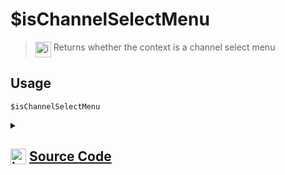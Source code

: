 # $isChannelSelectMenu
> <img align="top" src="https://upload.wikimedia.org/wikipedia/commons/thumb/e/e4/Infobox_info_icon.svg/160px-Infobox_info_icon.svg.png?20150409153300" alt="image" width="25" height="auto"> Returns whether the context is a channel select menu
## Usage
```
$isChannelSelectMenu
```
<details>
<summary>
    
## <img align="top" src="https://cdn4.iconfinder.com/data/icons/iconsimple-logotypes/512/github-512.png" alt="image" width="25" height="auto">  [Source Code](https://github.com/tryforge/ForgeScript-V2/blob/main/src/native/isChannelSelectMenu.ts)
    
</summary>
    
```ts
import { NativeFunction, Return } from "../structures"

export default new NativeFunction({
    name: "$isChannelSelectMenu",
    version: "1.0.0",
    description: "Returns whether the context is a channel select menu",
    unwrap: false,
    execute(ctx) {
        return this.success(Boolean(ctx.interaction?.isChannelSelectMenu()))
    },
})

```
    
</details>